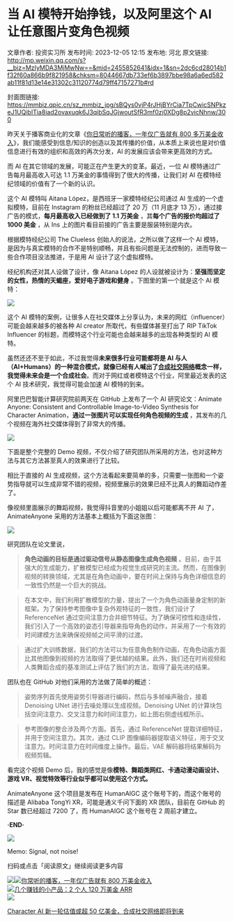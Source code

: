 # 当 AI 模特开始挣钱，以及阿里这个 AI 让任意图片变角色视频

文章作者: 投资实习所
发布时间: 2023-12-05 12:15
发布地: 河北
原文链接: http://mp.weixin.qq.com/s?__biz=MzIyMDA3MjMwNw==&mid=2455852641&idx=1&sn=2dc6cd28014b1f32f60a866b9f821958&chksm=8044667db733ef6b3897bbe98a6a6ed582ab11f81d13e14e31302c31120774d79ff47157271b#rd

封面图链接: https://mmbiz.qpic.cn/sz_mmbiz_jpg/sBQys0vjP4rJHjBYrCia7TpCwicSNPkzeJ1UQibITia8iad2ovaxuqk6J3qibSqJGjwoutSfR3mf0zj0XDg8p2vicNhnw/300

昨天关于播客商业化的文章《[你日常听的播客，一年仅广告就有 800
多万美金收入](http://mp.weixin.qq.com/s?__biz=MzIyMDA3MjMwNw==&mid=2455852628&idx=1&sn=94c6a0d92a22474bc40cce2f3f06302a&chksm=80446648b733ef5eb474d7a715a5cb8e07bff857784fb1633f7aefbd8187ef47f77663e1f432&scene=21#wechat_redirect)》，我们能感受到信息/知识的创造以及其传播的价值，从本质上来说也是对价值信息进行有效的组织和高效的再次分发，AI
的发展应该会带来更高效的方式。

而 AI 在其它领域的发展，可能正在产生更大的变革。最近，一位 AI 模特通过广告每月最高收入可达 1.1 万美金的事情得到了很大的传播，让我们对 AI
在模特经纪领域的价值有了一个新的认识。

这个 AI 模特叫 Aitana López，是西班牙一家模特经纪公司通过 AI 生成的一个虚拟模特，目前在 Instagram 的粉丝已经超过了 20
万（11 月底才 13 万），通过接广告的模式，**每月最高收入已经做到了 1.1 万美金** ，其**每个广告的报价均超过了 1000 美金** ，从
Ins 上的图片看目前接的广告主要是服装特别是内衣。

根据模特经纪公司 The Clueless 创始人的说法，之所以做了这样一个 AI
模特，是因为与真实模特的合作不是特别顺畅，并且有些问题是无法控制的，进而导致一些合作项目没法推进，于是用 AI 设计了这个虚拟模特。

经纪机构还对其人设做了设计，像 Aitana López 的人设就被设计为：**坚强而坚定的女性，热情的天蝎座，爱好电子游戏和健身**
。下图里的第一个就是这个 AI 模特：

![](https://mmbiz.qpic.cn/sz_mmbiz_png/sBQys0vjP4rJHjBYrCia7TpCwicSNPkzeJ5atThrtyh2XBBCcwFJN5IwRXQtQ8e9jMqgIzcYLiaPzvbp9rKObfOAw/640?wx_fmt=png&from=appmsg)

这个 AI 模特的案例，让很多人在社交媒体上分享认为，未来的网红（influencer）可能会越来越多的被各种 AI creator
所取代，有些媒体甚至打出了 RIP TikTok Influencer 的标题，而模特这个行业可能也会越来越多的出现各种类型的 AI 模特。

虽然还还不至于如此，不过我觉得**未来很多行业可能都将是 AI
与人（AI+Humans）的一种混合模式，就像已经有人喊出了[合成社交网络](http://mp.weixin.qq.com/s?__biz=MzIyMDA3MjMwNw==&mid=2455852183&idx=1&sn=91ca85a6590f0d9bc4a042ffd7157669&chksm=8044648bb733ed9d8d6d7e154c4ee5f7c7ac3e454133ee8594ea4ca22ed788129f55ea8bfda3&scene=21#wechat_redirect)概念一样，我觉得未来会是一个合成社会**。而对于网红或者模特这个行业，阿里最近发表的这个
AI 技术研究，我觉得可能会加速 AI 模特的到来。

阿里巴巴智能计算研究院前两天在 GitHub 上发布了一个 AI 研究论文：Animate Anyone: Consistent and
Controllable Image-to-Video Synthesis for Character
Animation，**通过一张图片可以实现任何角色视频的生成** ，其发布的几个视频在海外社交媒体得到了非常大的传播。

![](https://mmbiz.qpic.cn/sz_mmbiz_png/sBQys0vjP4rJHjBYrCia7TpCwicSNPkzeJYZxD0VRnp54S3JDOf2b4dal4TtWZNy4w9BKicdfR4No3bWH7XerRxRQ/640?wx_fmt=png&from=appmsg)

下面是整个完整的 Demo 视频，不仅介绍了研究团队所采用的方法，也对这种方法与其它方法甚至真人的效果进行了比较。

相比于直接的 AI 生成视频，这个方法看起来要简单的多，只需要一张图和一个姿势指导就可以生成非常不错的视频，视频里展示的效果已经不比真人的舞蹈动作差了。  

  

像视频里面展示的舞蹈视频，我觉得抖音里的小姐姐以后可能都离不开 AI 了，AnimateAnyone 采用的方法基本上概括为下面这张图：

![](https://mmbiz.qpic.cn/sz_mmbiz_png/sBQys0vjP4rJHjBYrCia7TpCwicSNPkzeJ16iaoovSl6CWicGU3919ILeib2hwphCGpp3ibnsEAic8WcFeDkr7gLTZKicw/640?wx_fmt=png&from=appmsg)

研究团队在论文里说，

> **角色动画的目标是通过驱动信号从静态图像生成角色视频**
> 。目前，由于其强大的生成能力，扩散模型已经成为视觉生成研究的主流。然而，在图像到视频的转换领域，尤其是在角色动画中，要在时间上保持与角色详细信息的一致性仍然是一个巨大的挑战。

> 在本文中，我们利用扩散模型的力量，提出了一个为角色动画量身定制的新框架。为了保持参考图像中复杂外观特征的一致性，我们设计了 ReferenceNet
> 通过空间注意力合并细节特征。为了确保可控性和连续性，我们引入了一个高效的姿态引导器来指导角色的动作，并采用了一个有效的时间建模方法来确保视频帧之间平滑的过渡。

>
> 通过扩大训练数据，我们的方法可以为任意角色制作动画，在角色动画方面比其他图像到视频的方法取得了更优越的结果。此外，我们还在时尚视频和人类舞蹈合成的基准测试上评估了我们的方法，取得了最先进的结果。

团队也在 GitHub 对他们采用的方法做了简单的概述：

> 姿势序列首先使用姿势引导器进行编码，然后与多帧噪声融合，接着 Denoising UNet 进行去噪处理以生成视频。Denoising UNet
> 的计算块包括空间注意力、交叉注意力和时间注意力，如上图右侧虚线框所示。

> 参考图像的整合涉及两个方面。首先，通过 ReferenceNet 提取详细特征，并用于空间注意力。其次，通过 CLIP
> 图像编码器提取语义特征，用于交叉注意力。时间注意力在时间维度上操作。最后，VAE 解码器将结果解码为视频剪辑。

看完这个视频 Demo 后，我的感觉是像**模特、舞蹈类网红、卡通动漫动画设计、游戏 VR、视觉特效等行业似乎都可以使用这个方式。**

AnimateAnyone 这个项目是发布在 HumanAIGC 这个账号下的，而这个账号的描述是 Alibaba TongYi XR，可能是通义千问下面的
XR 团队，目前在 GitHub 的 Star 数已经超过 7200 了，而 HumanAIGC 这个账号在 2 周前才建立。

**·END·**

![](https://mmbiz.qpic.cn/sz_mmbiz_png/sBQys0vjP4rJHjBYrCia7TpCwicSNPkzeJkwYYnp1LhbibrbMXPlbkcGhZ1BEsptnV9eGauWLozJu7HbCW8BuwYVw/640?wx_fmt=png&from=appmsg)  

Memo: Signal, not noise!

扫码或点击「阅读原文」继续阅读更多内容

![](https://mmbiz.qpic.cn/mmbiz_png/mrJibAziaMQhQGoNHniac6wGOyRe172dlS0HCYicyjiaCTtly2pULIz6YPNsXeRjoQFSuDYezsia4ibhbAc1X3GKtVRyw/640?wx_fmt=png&wxfrom=5&wx_lazy=1&wx_co=1)[![](https://mmbiz.qpic.cn/sz_mmbiz_jpg/sBQys0vjP4qWN9p9b0XAj2c2Z6cQ5PqnquxRpadsCdbnkoIalA1gBcVJDwvPunOrBv6D4RE1QxibepEHbN1qF5w/640?wx_fmt=jpeg)你常听的播客，一年仅广告就有
800
万美金收入](https://mp.weixin.qq.com/s?__biz=MzIyMDA3MjMwNw==&mid=2455852628&idx=1&sn=94c6a0d92a22474bc40cce2f3f06302a&chksm=80446648b733ef5eb474d7a715a5cb8e07bff857784fb1633f7aefbd8187ef47f77663e1f432&scene=21#wechat_redirect)  
[![](https://mmbiz.qpic.cn/sz_mmbiz_jpg/sBQys0vjP4obD8iaiaXQjEhumWhCb49Yy4Ztib5uwWHGGWibvPLtTwHk1tTKCawznrveJVrHNTvWUtRtwneSEiaMHKg/640?wx_fmt=jpeg)几个赚钱的小产品：2
个人 120 万美金
ARR](https://mp.weixin.qq.com/s?__biz=MzIyMDA3MjMwNw==&mid=2455852581&idx=1&sn=ce270ac7b3eefdcfa9660195afca43e5&chksm=80446639b733ef2fa599f199bb8383233e878f68063c7c64766a31d6eed1f8601d3c627a48d0&scene=21#wechat_redirect)  
[![](https://mmbiz.qpic.cn/sz_mmbiz_jpg/sBQys0vjP4pdLKPUEQ6UK9DeSBT1KcT236LjibxueesknibOnhb6d9ibibMal30dCaEibByRhE7VoemTwj9BauUTkLA/640?wx_fmt=jpeg)](https://mp.weixin.qq.com/s?__biz=MzIyMDA3MjMwNw==&mid=2455852183&idx=1&sn=91ca85a6590f0d9bc4a042ffd7157669&chksm=8044648bb733ed9d8d6d7e154c4ee5f7c7ac3e454133ee8594ea4ca22ed788129f55ea8bfda3&scene=21#wechat_redirect)

[Character AI 新一轮估值或超 50
亿美金，合成社交网络即将到来](https://mp.weixin.qq.com/s?__biz=MzIyMDA3MjMwNw==&mid=2455852183&idx=1&sn=91ca85a6590f0d9bc4a042ffd7157669&chksm=8044648bb733ed9d8d6d7e154c4ee5f7c7ac3e454133ee8594ea4ca22ed788129f55ea8bfda3&scene=21#wechat_redirect)

